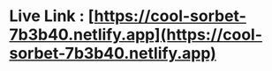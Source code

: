 # Live Link : [https://cool-sorbet-7b3b40.netlify.app](https://cool-sorbet-7b3b40.netlify.app) 




